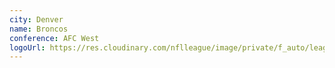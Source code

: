 ```yaml
---
city: Denver
name: Broncos
conference: AFC West
logoUrl: https://res.cloudinary.com/nflleague/image/private/f_auto/league/t0p7m5cjdjy18rnzzqbx
---
```

